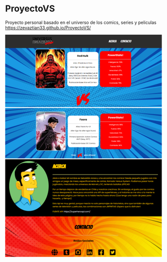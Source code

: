 # ProyectoVS
Proyecto personal basado en el universo de los comics, series y peliculas
https://zevaztian33.github.io/ProyectoVS/

<img src="./assets/img/muestra1.png">
<img src="./assets/img/muestra2.png">
<img src="./assets/img/muestra3.png">